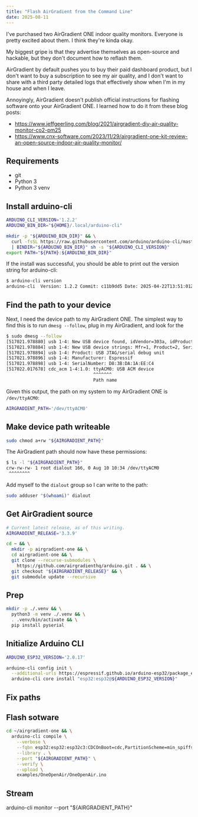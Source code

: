 ```yaml
---
title: "Flash AirGradient from the Command Line"
date: 2025-08-11
---
```


I've purchased two AirGradient ONE indoor quality monitors. Everyone is pretty excited about them. I think they're kinda okay.

My biggest gripe is that they advertise themselves as open-source and hackable, but they don't document how to reflash them.

AirGradient by default pushes you to buy their paid dashboard product, but I don't want to buy a subscription to see my air quality, and I don't want to share with a third party detailed logs that effectively show when I'm in my house and when I leave.

Annoyingly, AirGradient doesn't publish official instructions for flashing software onto your AirGradient ONE. I learned how to do it from these blog posts:

- https://www.jeffgeerling.com/blog/2021/airgradient-diy-air-quality-monitor-co2-pm25
- https://www.cnx-software.com/2023/11/29/airgradient-one-kit-review-an-open-source-indoor-air-quality-monitor/

## Requirements

- git
- Python 3
- Python 3 venv

## Install arduino-cli

```bash
ARDUINO_CLI_VERSION='1.2.2'
ARDUINO_BIN_DIR="${HOME}/.local/arduino-cli"

mkdir -p "${ARDUINO_BIN_DIR}" && \
  curl -fsSL https://raw.githubusercontent.com/arduino/arduino-cli/master/install.sh \
  | BINDIR="${ARDUINO_BIN_DIR}" sh -s "${ARDUINO_CLI_VERSION}"
export PATH="${PATH}:${ARDUINO_BIN_DIR}"
```

If the install was successful, you should be able to print out the version string for arduino-cli:

```bash
$ arduino-cli version
arduino-cli  Version: 1.2.2 Commit: c11b9dd5 Date: 2025-04-22T13:51:01Z
```

## Find the path to your device

Next, I need the device path to my AirGradient ONE. The simplest way to find this is to run `dmesg --follow`, plug in my AirGradient, and look for the

```bash
$ sudo dmesg --follow
[517021.978880] usb 1-4: New USB device found, idVendor=303a, idProduct=1001, bcdDevice= 1.01
[517021.978884] usb 1-4: New USB device strings: Mfr=1, Product=2, SerialNumber=3
[517021.978894] usb 1-4: Product: USB JTAG/serial debug unit
[517021.978896] usb 1-4: Manufacturer: Espressif
[517021.978898] usb 1-4: SerialNumber: D8:3B:DA:1A:EE:C4
[517022.017678] cdc_acm 1-4:1.0: ttyACM0: USB ACM device
                                 ^^^^^^^
                                 Path name
```

Given this output, the path on my system to my AirGradient ONE is `/dev/ttyACM0`:

```bash
AIRGRADIENT_PATH='/dev/ttyACM0'
```

## Make device path writeable

```bash
sudo chmod a+rw "${AIRGRADIENT_PATH}"
```

The AirGradient path should now have these permissions:

```bash
$ ls -l "${AIRGRADIENT_PATH}"
crw-rw-rw- 1 root dialout 166, 0 Aug 10 10:34 /dev/ttyACM0
 ^^^^^^^^
```

Add myself to the `dialout` group so I can write to the path:

```bash
sudo adduser "$(whoami)" dialout
```

## Get AirGradient source

```bash
# Current latest release, as of this writing.
AIRGRADIENT_RELEASE='3.3.9'

cd ~ && \
  mkdir -p airgradient-one && \
  cd airgradient-one && \
  git clone --recurse-submodules \
    https://github.com/airgradienthq/arduino.git . && \
  git checkout "${AIRGRADIENT_RELEASE}" && \
  git submodule update --recursive
```

## Prep

```bash
mkdir -p ./.venv && \
  python3 -m venv ./.venv && \
  . .venv/bin/activate && \
  pip install pyserial
```

## Initialize Arduino CLI

```bash
ARDUINO_ESP32_VERSION='2.0.17'

arduino-cli config init \
  --additional-urls https://espressif.github.io/arduino-esp32/package_esp32_index.json && \
  arduino-cli core install "esp32:esp32@${ARDUINO_ESP32_VERSION}"
```

## Fix paths

## Flash sotware

```bash
cd ~/airgradient-one && \
  arduino-cli compile \
    --verbose \
    --fqbn esp32:esp32:esp32c3:CDCOnBoot=cdc,PartitionScheme=min_spiffs,DebugLevel=info \
    --library . \
    --port "${AIRGRADIENT_PATH}" \
    --verify \
    --upload \
    examples/OneOpenAir/OneOpenAir.ino
```

## Stream

arduino-cli monitor --port "${AIRGRADIENT_PATH}"
